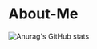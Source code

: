 # About-Me

![Anurag's GitHub stats](https://github-readme-stats.vercel.app/api?username=SupapongSakulkoo&show_icons=true&theme=radical)


